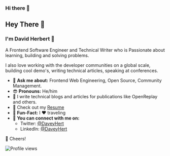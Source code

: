 ### Hi there 👋

<!--
**DaveyHert/daveyhert** is a ✨ _special_ ✨ repository because its `README.md` (this file) appears on your GitHub profile.

Here are some ideas to get you started:

- 🔭 I’m currently working on ...
- 🌱 I’m currently learning ...
- 👯 I’m looking to collaborate on ...
- 🤔 I’m looking for help with ...
- 💬 Ask me about ...
- 📫 How to reach me: ...
- 😄 Pronouns: ...
- ⚡ Fun fact: ...
-->


## Hey There 👋

### I'm David Herbert 🤖

A Frontend Software Engineer and Technical Writer who is Passionate about learning, building and solving problems.

I also love working with the developer communities on a global scale, building cool demo's, writing technical articles, speaking at conferences.

* 💬 **Ask me about:** Frontend Web Engineering, Open Source, Community Management.
* 😎 **Pronouns:** He/him
* 📝 I write technical blogs and articles for publications like OpenReplay and others.
* 📜 Check out my [Resume](https://docs.google.com/document/d/1LmHHjXHlPUhnrL91WKsIDvWT8TG_uxKm1BYJOBA/edit?usp=sharing)
* 🎉 **Fun-Fact:** I ❤️ traveling
* 🚀 **You can connect with me on:**
   - Twitter: [@DaveyHert](https://twitter.com/DaveyHert)
   - LinkedIn: [@DaveyHert](https://www.linkedin.com/in/daveyhert/)


🥂 Cheers!

![Profile views](https://gpvc.arturio.dev/DaveyHert)

